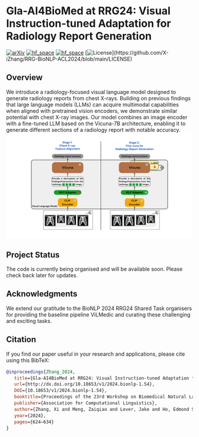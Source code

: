 # Gla-AI4BioMed at RRG24: Visual Instruction-tuned Adaptation for Radiology Report Generation
[![arXiv](https://img.shields.io/badge/Arxiv-2412.04954-b31b1b.svg?logo=arXiv)](https://arxiv.org/abs/2412.04954) 
[![hf_space](https://img.shields.io/badge/%F0%9F%A4%97%20Hugging%20Face-Dataset-green)](https://huggingface.co/datasets/StanfordAIMI/rrg24-shared-task-bionlp)
[![hf_space](https://img.shields.io/badge/%F0%9F%A4%97%20Hugging%20Face-Models-blue)](https://huggingface.co/collections/X-iZhang/gla-ai4biomed-at-rrg24-67747a3d615ea14619e7a23e)
[![License](https://img.shields.io/badge/License-Apache%202.0-yellow.svg?)](https://github.com/X-iZhang/RRG-BioNLP-ACL2024/blob/main/LICENSE) 

## Overview

We introduce a radiology-focused visual language model designed to generate radiology reports from chest X-rays. Building on previous findings that large language models (LLMs) can acquire multimodal capabilities when aligned with pretrained vision encoders, we demonstrate similar potential with chest X-ray images. Our model combines an image encoder with a fine-tuned LLM based on the Vicuna-7B architecture, enabling it to generate different sections of a radiology report with notable accuracy.
![architecture](./assets/architecture.png)
## Project Status

The code is currently being organised and will be available soon. Please check back later for updates.

## Acknowledgments

We extend our gratitude to the BioNLP 2024 RRG24 Shared Task organisers for providing the baseline pipeline ViLMedic and curating these challenging and exciting tasks.

## Citation

If you find our paper useful in your research and applications, please cite using this BibTeX:
```BibTeX
@inproceedings{Zhang_2024,
   title={Gla-AI4BioMed at RRG24: Visual Instruction-tuned Adaptation for Radiology Report Generation},
   url={http://dx.doi.org/10.18653/v1/2024.bionlp-1.54},
   DOI={10.18653/v1/2024.bionlp-1.54},
   booktitle={Proceedings of the 23rd Workshop on Biomedical Natural Language Processing},
   publisher={Association for Computational Linguistics},
   author={Zhang, Xi and Meng, Zaiqiao and Lever, Jake and Ho, Edmond S.L.},
   year={2024},
   pages={624–634}
}
```

